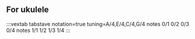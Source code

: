 ## For ukulele

:::vextab
tabstave notation=true
tuning=A/4,E/4,C/4,G/4
notes 0/1 0/2 0/3 0/4
notes 1/1 1/2 1/3 1/4 
:::

